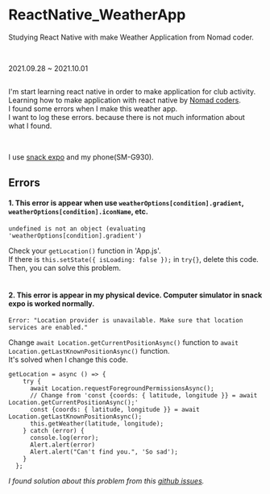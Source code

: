 # ReactNative_WeatherApp
Studying React Native with make Weather Application from Nomad coder.

<br>

2021.09.28 ~ 2021.10.01

## 
I'm start learning react native in order to make application for club activity.<br>
Learning how to make application with react native by [Nomad coders](nomadcoders.co).<br>
I found some errors when I make this weather app.<br>
I want to log these errors. because there is not much information about what I found.

<br>

I use [snack expo](snack.expo.dev) and my phone(SM-G930).

## Errors
#### 1. This error is appear when use ```weatherOptions[condition].gradient```, ```weatherOptions[condition].iconName```, etc.<br>
```
undefined is not an object (evaluating 'weatherOptions[condition].gradient')
```
Check your ```getLocation()``` function  in 'App.js'.<br>
If there is ```this.setState({ isLoading: false });``` in ```try{}```, delete this code.<br>
Then, you can solve this problem.<br><br>


#### 2. This error is appear in my physical device. Computer simulator in snack expo is worked normally. 

```
Error: "Location provider is unavailable. Make sure that location services are enabled."
```
Change ```await Location.getCurrentPositionAsync()``` function to ```await Location.getLastKnownPositionAsync()``` function.<br>
It's solved when I change this code. 

```
getLocation = async () => {
    try {
      await Location.requestForegroundPermissionsAsync();
      // Change from 'const {coords: { latitude, longitude }} = await Location.getCurrentPositionAsync();'
      const {coords: { latitude, longitude }} = await Location.getLastKnownPositionAsync();
      this.getWeather(latitude, longitude);
    } catch (error) {
      console.log(error);
      Alert.alert(error)
      Alert.alert("Can't find you.", 'So sad');
    }
  };
```

*I found solution about this problem from this [github issues](https://github.com/expo/expo/issues/9377).*<br>
